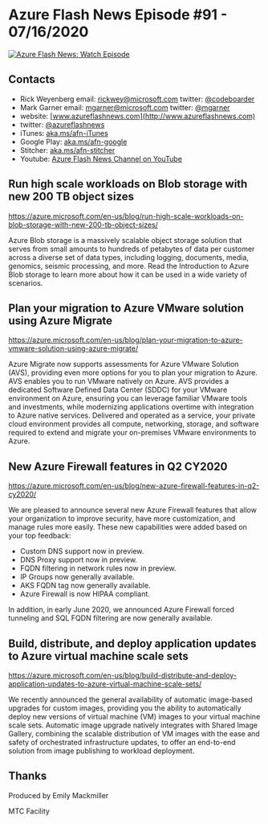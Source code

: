 # Azure Flash News Episode #91 - 07/16/2020

[![Azure Flash News: Watch Episode](https://img.youtube.com/vi/lBtl9pvKteM/0.jpg)](https://youtu.be/lBtl9pvKteM "Azure Flash News: Episode 91")

## Contacts

* Rick Weyenberg  email: rickwey@microsoft.com twitter: [@codeboarder](https://www.twitter.com/codeboarder)
* Mark Garner email: mgarner@microsoft.com twitter: [@mgarner](https://www.twitter.com/mgarner)
* website: [www.azureflashnews.com](http://www.azureflashnews.com)
* twitter: [@azureflashnews](https://www.twitter.com/azureflashnews)
* iTunes: [aka.ms/afn-iTunes](https://aka.ms/afn-iTunes)
* Google Play: [aka.ms/afn-google](https://aka.ms/afn-google)
* Stitcher: [aka.ms/afn-stitcher](https://aka.ms/afn-stitcher)
* Youtube: [Azure Flash News Channel on YouTube](https://www.youtube.com/channel/UCV6U_D4q7OxQaf0rFfEb6fQ)

## Run high scale workloads on Blob storage with new 200 TB object sizes

https://azure.microsoft.com/en-us/blog/run-high-scale-workloads-on-blob-storage-with-new-200-tb-object-sizes/

Azure Blob storage is a massively scalable object storage solution that serves from small amounts to hundreds of petabytes of data per customer across a diverse set of data types, including logging, documents, media, genomics, seismic processing, and more. Read the Introduction to Azure Blob storage to learn more about how it can be used in a wide variety of scenarios.

## Plan your migration to Azure VMware solution using Azure Migrate

https://azure.microsoft.com/en-us/blog/plan-your-migration-to-azure-vmware-solution-using-azure-migrate/

Azure Migrate now supports assessments for Azure VMware Solution (AVS), providing even more options for you to plan your migration to Azure. AVS enables you to run VMware natively on Azure. AVS provides a dedicated Software Defined Data Center (SDDC) for your VMware environment on Azure, ensuring you can leverage familiar VMware tools and investments, while modernizing applications overtime with integration to Azure native services. Delivered and operated as a service, your private cloud environment provides all compute, networking, storage, and software required to extend and migrate your on-premises VMware environments to Azure.

## New Azure Firewall features in Q2 CY2020

https://azure.microsoft.com/en-us/blog/new-azure-firewall-features-in-q2-cy2020/

We are pleased to announce several new Azure Firewall features that allow your organization to improve security, have more customization, and manage rules more easily. These new capabilities were added based on your top feedback:

* Custom DNS support now in preview.
* DNS Proxy support now in preview.
* FQDN filtering in network rules now in preview.
* IP Groups now generally available.
* AKS FQDN tag now generally available.
* Azure Firewall is now HIPAA compliant.

In addition, in early June 2020, we announced Azure Firewall forced tunneling and SQL FQDN filtering are now generally available.

## Build, distribute, and deploy application updates to Azure virtual machine scale sets

https://azure.microsoft.com/en-us/blog/build-distribute-and-deploy-application-updates-to-azure-virtual-machine-scale-sets/

We recently announced the general availability of automatic image-based upgrades for custom images, providing you the ability to automatically deploy new versions of virtual machine (VM) images to your virtual machine scale sets. Automatic image upgrade natively integrates with Shared Image Gallery, combining the scalable distribution of VM images with the ease and safety of orchestrated infrastructure updates, to offer an end-to-end solution from image publishing to workload deployment.

## Thanks

Produced by Emily Mackmiller

MTC Facility